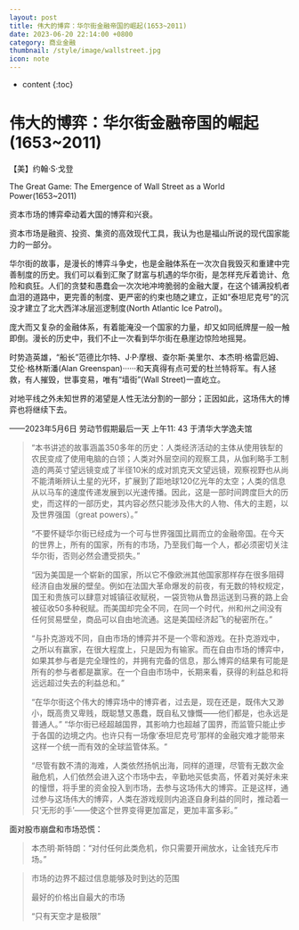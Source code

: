 ```yaml
---
layout: post
title: 伟大的博弈：华尔街金融帝国的崛起(1653~2011)
date: 2023-06-20 22:14:00 +0800
category: 商业金融
thumbnail: /style/image/wallstreet.jpg
icon: note
---
```



* content
{:toc}

# 伟大的博弈：华尔街金融帝国的崛起(1653~2011)

【美】约翰·S·戈登



The Great Game: The Emergence of Wall Street as  a World Power(1653~2011)

资本市场的博弈牵动着大国的博弈和兴衰。



资本市场是融资、投资、集资的高效现代工具，我认为也是福山所说的现代国家能力的一部分。

华尔街的故事，是漫长的博弈斗争史，也是金融体系在一次次自我毁灭和重建中完善制度的历史。我们可以看到汇聚了财富与机遇的华尔街，是怎样充斥着诡计、危险和疯狂。人们的贪婪和愚蠢会一次次地冲垮脆弱的金融大厦，在这个铺满投机者血泪的道路中，更完善的制度、更严密的约束也随之建立，正如“泰坦尼克号”的沉没才建立了北大西洋冰层巡逻制度(North Atlantic Ice Patrol)。

庞大而又复杂的金融体系，有着能淹没一个国家的力量，却又如同纸牌屋一般一触即倒。漫长的历史中，我们不止一次看到华尔街在悬崖边惊险地摇晃。

时势造英雄，“船长”范德比尔特、J·P·摩根、查尔斯·美里尔、本杰明·格雷厄姆、艾伦·格林斯潘(Alan Greenspan)······和天真得有点可爱的杜兰特将军。有人拯救，有人摧毁，世事变易，唯有“墙街”(Wall Street)一直屹立。

对地平线之外未知世界的渴望是人性无法分割的一部分；正因如此，这场伟大的博弈也将继续下去。

——2023年5月6日 劳动节假期最后一天 上午11: 43 于清华大学逸夫馆 



>“本书讲述的故事涵盖350多年的历史：人类经济活动的主体从使用铁犁的农民变成了使用电脑的白领；人类对外层空间的观察工具，从伽利略手工制造的两英寸望远镜变成了半径10米的成对凯克天文望远镜，观察视野也从尚不能清晰辨认土星的光环，扩展到了距地球120亿光年的太空；人类的信息从以马车的速度传递发展到以光速传播。因此，这是一部时间跨度巨大的历史，而这样的一部历史，其内容必然只能涉及伟大的人物、伟大的主题，以及世界强国（great powers）。”
>
>“不要怀疑华尔街已经成为一个可与世界强国比肩而立的金融帝国。在今天的世界上，所有的国家，所有的市场，乃至我们每一个人，都必须密切关注华尔街，否则必然会遭受损失。”
>
>“因为美国是一个崭新的国家，所以它不像欧洲其他国家那样存在很多阻碍经济自由发展的壁垒。例如在法国大革命爆发的前夜，有无数的特权规定，国王和贵族可以肆意对城镇征收赋税，一袋货物从鲁昂运送到马赛的路上会被征收50多种税赋。而美国却完全不同，在同一个时代，州和州之间没有任何贸易壁垒，商品可以自由地流通。这是美国经济起飞的秘密所在。”
>
>“与扑克游戏不同，自由市场的博弈并不是一个零和游戏。在扑克游戏中，之所以有赢家，在很大程度上，只是因为有输家。而在自由市场的博弈中，如果其参与者是完全理性的，并拥有完备的信息，那么博弈的结果有可能是所有的参与者都是赢家。在一个自由市场中，长期来看，获得的利益总和将远远超过失去的利益总和。”
>
>“在华尔街这个伟大的博弈场中的博弈者，过去是，现在还是，既伟大又渺小，既高贵又卑贱，既聪慧又愚蠢，既自私又慷慨——他们都是，也永远是普通人。”
>“华尔街已经超越国界，其影响力也超越了国界，而监管只能止步于各国的边境之内。也许只有一场像‘泰坦尼克号’那样的金融灾难才能带来这样一个统一而有效的全球监管体系。“
>
>“尽管有数不清的海难，人类依然扬帆出海，同样的道理，尽管有无数次金融危机，人们依然会进入这个市场中去，辛勤地买低卖高，怀着对美好未来的憧憬，将手里的资金投入到市场，去参与这场伟大的博弈。正是这样，通过参与这场伟大的博弈，人类在游戏规则内追逐自身利益的同时，推动着一只‘无形的手’——使这个世界变得更加富足，更加丰富多彩。”



面对股市崩盘和市场恐慌：

> 本杰明·斯特朗：“对付任何此类危机，你只需要开闸放水，让金钱充斥市场。”



> 市场的边界不超过信息能够及时到达的范围
>
> 最好的价格出自最大的市场
>
> “只有天空才是极限”

 
